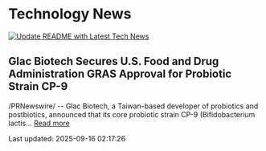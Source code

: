 # Technology News

[![Update README with Latest Tech News](https://github.com/tcdtist/daily-tech-digest/actions/workflows/main.yml/badge.svg)](https://github.com/tcdtist/daily-tech-digest/actions/workflows/main.yml)

## Glac Biotech Secures U.S. Food and Drug Administration GRAS Approval for Probiotic Strain CP-9
/PRNewswire/ -- Glac Biotech, a Taiwan-based developer of probiotics and postbiotics, announced that its core probiotic strain CP-9 (Bifidobacterium lactis...
[Read more](https://www.prnewswire.co.uk/news-releases/glac-biotech-secures-us-food-and-drug-administration-gras-approval-for-probiotic-strain-cp-9-302551899.html)



Last updated: 2025-09-16 02:17:26